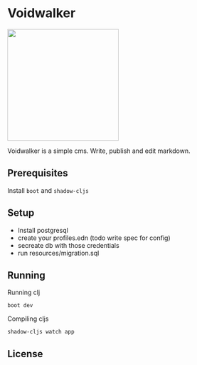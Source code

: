 # Voidwalker
<img src="http://i.imgur.com/yfHO418.jpg" align="top" height=250 />

Voidwalker is a simple cms. Write, publish and edit markdown.

## Prerequisites

Install `boot` and `shadow-cljs`

## Setup

* Install postgresql
* create your profiles.edn (todo write spec for config)
* secreate db with those credentials
* run resources/migration.sql

## Running

Running clj

```shell
boot dev
```

Compiling cljs
```shell
shadow-cljs watch app
```

## License
